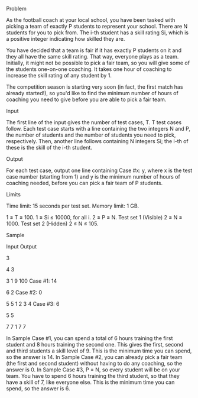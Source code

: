 Problem

As the football coach at your local school, you have been tasked with picking a team of exactly P students to represent your school. There are N students for you to pick from. The i-th student has a skill rating Si, which is a positive integer indicating how skilled they are. 

You have decided that a team is fair if it has exactly P students on it and they all have the same skill rating. That way, everyone plays as a team. Initially, it might not be possible to pick a fair team, so you will give some of the students one-on-one coaching. It takes one hour of coaching to increase the skill rating of any student by 1. 

The competition season is starting very soon (in fact, the first match has already started!), so you'd like to find the minimum number of hours of coaching you need to give before you are able to pick a fair team. 

Input

The first line of the input gives the number of test cases, T. T test cases follow. Each test case starts with a line containing the two integers N and P, the number of students and the number of students you need to pick, respectively. Then, another line follows containing N integers Si; the i-th of these is the skill of the i-th student. 

Output

For each test case, output one line containing Case #x: y, where x is the test case number (starting from 1) and y is the minimum number of hours of coaching needed, before you can pick a fair team of P students. 

Limits

Time limit: 15 seconds per test set.
Memory limit: 1 GB.

1 ≤ T ≤ 100.
1 ≤ Si ≤ 10000, for all i.
2 ≤ P ≤ N.
Test set 1 (Visible)
2 ≤ N ≤ 1000. 
Test set 2 (Hidden)
2 ≤ N ≤ 105. 

Sample

Input         Output 
  
3

4 3

3 1 9 100     Case #1: 14

6 2           Case #2: 0

5 5 1 2 3 4   Case #3: 6

5 5

7 7 1 7 7


  
In Sample Case #1, you can spend a total of 6 hours training the first student and 8 hours training the second one. This gives the first, second and third students a skill level of 9. This is the minimum time you can spend, so the answer is 14. 
In Sample Case #2, you can already pick a fair team (the first and second student) without having to do any coaching, so the answer is 0. 
In Sample Case #3, P = N, so every student will be on your team. You have to spend 6 hours training the third student, so that they have a skill of 7, like everyone else. This is the minimum time you can spend, so the answer is 6. 
